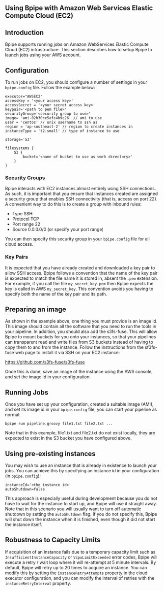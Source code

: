 ## Using Bpipe with Amazon Web Services Elastic Compute Cloud (EC2)

## Introduction

Bpipe supports running jobs on Amazon WebServices Elastic Compute Cloud (EC2) infrastructure.
This section describes how to setup Bpipe to launch jobs using your AWS account.

## Configuration

To run jobs on EC2, you should configure a number of settings in your `bpipe.config` file. Follow the 
example below:

```
executor="AWSEC2"
accessKey = '<your access key>'
accessSecret = '<your secret access key>'
keypair='<path to pem file>'
securityGroup='<security group to use>'
image= 'ami-02b30ce5afc4b9c26' // ami to use
user = 'centos' // unix username to ssh as
region = 'ap-southeast-2' // region to create instances in
instanceType = 't2.small' // type of instance to use

storage='S3'

filesystems {
    S3 {
        bucket='<name of bucket to use as work directory>'
    }
}
```

### Security Groups

Bpipe interacts with EC2 instances almost entirely using SSH connections. As such, it is important
that you ensure that instances created are assigned a security group that enables SSH
connectivity (that is, access on port 22). A convenient way to do this is to create a 
group with inbound rules:

- Type SSH
- Protocol TCP
- Port range 22
- Source 0.0.0.0/0  (or specify your port range)

You can then specify this security group in your `bpipe.config` file for all cloud access.

### Key Pairs

It is expected that you have already created and downloaded a key pair to allow
SSH access. Bpipe follows a convention that the name of the key pair is expected to match 
the file name it is stored in, absent the `.pem` extension. For example, if you call the 
file `my_secret_key.pem` then Bpipe expects the key is called in AWS `my_secret_key`. This
convention avoids you having to specify both the name of the key pair and its path.

## Preparing an image

As shown in the example above, one thing you must provide is an image id. This image
should contain all the software that you need to run the tools in your pipeline. In addition,
you should also add the s3fs-fuse. This will allow Bpipe to mount buckets for you onto your 
instances, so that your pipelines can transparent read and write files from S3 buckets instead of 
having to copy them to and from the instance. Follow the instructions from the sf3fs-fuse 
web page to install it via SSH on your EC2 instance:

https://github.com/s3fs-fuse/s3fs-fuse

Once this is done, save an image of the instance using the AWS console, and set the image
id in your configuration.

## Running Jobs

Once you have set up your configuration, created a suitable image (AMI), and set its image id in 
your `bpipe.config` file, you can start your pipeline as normal:

```
bpipe run pipeline.groovy file1.txt file2.txt ...
```

Note that in this example, file1.txt and file2.txt do not exist locally, they are expected to
exist in the S3 bucket you have configured above.


## Using pre-existing instances

You may wish to use an instance that is already in existence to launch your jobs. You can achieve
this by specifying an instance id in your configuration (in `bpipe.config`):

```
instanceId='<the instance id>'
autoShutdown=false
```

This approach is especially useful during development because you do not have to wait for the
instance to start up, and Bpipe will use it straight away.  Note that in this scenario
you will usually want to turn off automatic shutdown by setting the `autoShutdown` flag. If you
do not specify this, Bpipe will shut down the instance when it is finished, even though it
did not start the instance itself.


## Robustness to Capacity Limits

If acquisition of an instance fails due to a temporary capacity limit such as 
`InsufficientInstanceCapacity` or `VcpuLimitExceeded` error codes, Bpipe will execute
a retry / wait loop where it will re-attempt at 5 minute intervals. By default,
Bpipe will retry up to 20 times to acquire an instance. You can modify this 
by setting the `instanceRetryAttempts` property in the cloud executor configuration,
and you can modify the interval of retries with the `instanceRetryInterval` property.


